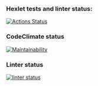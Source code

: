 ### Hexlet tests and linter status:
[![Actions Status](https://github.com/iQwaz/frontend-project-lvl1/workflows/hexlet-check/badge.svg)](https://github.com/iQwaz/frontend-project-lvl1/actions)

### CodeClimate status
[![Maintainability](https://api.codeclimate.com/v1/badges/6dd80ede2bf20c224369/maintainability)](https://codeclimate.com/github/iQwaz/frontend-project-lvl1/maintainability)

### Linter status
[![linter status](https://github.com/iQwaz/frontend-project-lvl1/actions/workflows/linter-status.yml/badge.svg)](https://github.com/iQwaz/frontend-project-lvl1/actions/workflows/linter-status.yml)


